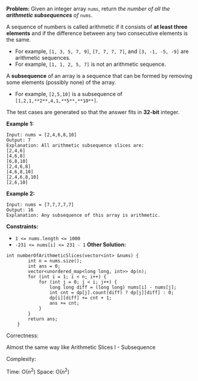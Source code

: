 **Problem:**
Given an integer array `nums`, return *the number of all the **arithmetic subsequences** of* `nums`.

A sequence of numbers is called arithmetic if it consists of **at least three elements** and if the difference between any two consecutive elements is the same.

- For example, `[1, 3, 5, 7, 9]`, `[7, 7, 7, 7]`, and `[3, -1, -5, -9]` are arithmetic sequences.
- For example, `[1, 1, 2, 5, 7]` is not an arithmetic sequence.

A **subsequence** of an array is a sequence that can be formed by removing some elements (possibly none) of the array.

- For example, `[2,5,10]` is a subsequence of `[1,2,1,**2**,4,1,**5**,**10**]`.

The test cases are generated so that the answer fits in **32-bit** integer.

 

**Example 1:**

```
Input: nums = [2,4,6,8,10]
Output: 7
Explanation: All arithmetic subsequence slices are:
[2,4,6]
[4,6,8]
[6,8,10]
[2,4,6,8]
[4,6,8,10]
[2,4,6,8,10]
[2,6,10]
```

**Example 2:**

```
Input: nums = [7,7,7,7,7]
Output: 16
Explanation: Any subsequence of this array is arithmetic.
```

 

**Constraints:**

- `1 <= nums.length <= 1000`
- `-231 <= nums[i] <= 231 - 1`
**Other Solution:**
```
int numberOfArithmeticSlices(vector<int> &nums) {
        int n = nums.size();
        int ans = 0;
        vector<unordered_map<long long, int>> dp(n); 
        for (int i = 1; i < n; i++) {
            for (int j = 0; j < i; j++) {
                long long diff = (long long) nums[i] - nums[j];
                int cnt = dp[j].count(diff) ? dp[j][diff] : 0;
                dp[i][diff] += cnt + 1;
                ans += cnt;
            }
        }
        return ans;
    }
```
Correctness:

Almost the same way like Arithmetic Slices I - Subsequence

Complexity:

Time: O($n^2$)
Space: O($n^2$)